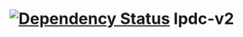 [![Dependency Status](https://gemnasium.com/pjambet/lpdc-v2.png)](https://gemnasium.com/pjambet/lpdc-v2)
lpdc-v2
=======
